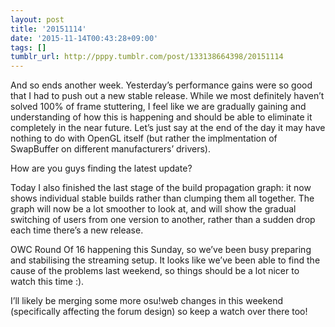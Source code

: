 ```yaml
---
layout: post
title: '20151114'
date: '2015-11-14T00:43:28+09:00'
tags: []
tumblr_url: http://pppy.tumblr.com/post/133138664398/20151114
---
```

And so ends another week. Yesterday’s performance gains were so good that I had to push out a new stable release. While we most definitely haven’t solved 100% of frame stuttering, I feel like we are gradually gaining and understanding of how this is happening and should be able to eliminate it completely in the near future. Let’s just say at the end of the day it may have nothing to do with OpenGL itself (but rather the implmentation of SwapBuffer on different manufacturers’ drivers).

How are you guys finding the latest update?

Today I also finished the last stage of the build propagation graph: it now shows individual stable builds rather than clumping them all together. The graph will now be a lot smoother to look at, and will show the gradual switching of users from one version to another, rather than a sudden drop each time there’s a new release.



OWC Round Of 16 happening this Sunday, so we’ve been busy preparing and stabilising the streaming setup. It looks like we’ve been able to find the cause of the problems last weekend, so things should be a lot nicer to watch this time :).

I’ll likely be merging some more osu!web changes in this weekend (specifically affecting the forum design) so keep a watch over there too!
